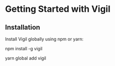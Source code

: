 # Getting Started with Vigil

## Installation

Install Vigil globally using npm or yarn:


npm install -g vigil

yarn global add vigil
